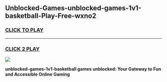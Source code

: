 
## Unblocked-Games-unblocked-games-1v1-basketball-Play-Free-wxno2
<h3>
<a href="https://premium76.site?title=unblocked-games-1v1-basketball&ref=21A">CLICK TO PLAY</a></h3>
<hr>

<h3>
<a href="https://premium76.site?title=unblocked-games-1v1-basketball&ref=21A">CLICK 2 PLAY</a>
  
</h3>

<a href="https://premium76.site?title=unblocked-games-1v1-basketball&ref=21A"><img src="https://clearcache.store/games.png"></a>


**unblocked-games-1v1-basketball games unblocked: Your Gateway to Fun and Accessible Online Gaming**
